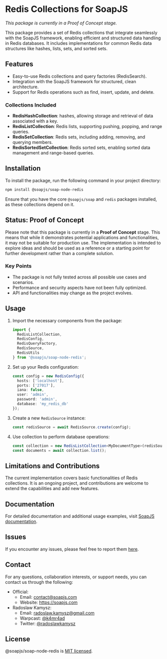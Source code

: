 # Redis Collections for SoapJS

_This package is currently in a Proof of Concept stage._

This package provides a set of Redis collections that integrate seamlessly with the SoapJS framework, enabling efficient and structured data handling in Redis databases. It includes implementations for common Redis data structures like hashes, lists, sets, and sorted sets.

## Features

- Easy-to-use Redis collections and query factories (RedisSearch).
- Integration with the SoapJS framework for structured, clean architecture.
- Support for Redis operations such as find, insert, update, and delete.

### Collections Included

- **RedisHashCollection**: hashes, allowing storage and retrieval of data associated with a key.
- **RedisListCollection**: Redis lists, supporting pushing, popping, and range queries.
- **RedisSetCollection**: Redis sets, including adding, removing, and querying members.
- **RedisSortedSetCollection**: Redis sorted sets, enabling sorted data management and range-based queries.

## Installation

To install the package, run the following command in your project directory:

```bash
npm install @soapjs/soap-node-redis
```

Ensure that you have the core `@soapjs/soap` and `redis` packages installed, as these collections depend on it.

## Status: Proof of Concept

Please note that this package is currently in a **Proof of Concept** stage. This means that while it demonstrates potential applications and functionalities, it may not be suitable for production use. The implementation is intended to explore ideas and should be used as a reference or a starting point for further development rather than a complete solution.

### Key Points

- The package is not fully tested across all possible use cases and scenarios.
- Performance and security aspects have not been fully optimized.
- API and functionalities may change as the project evolves.

## Usage

1. Import the necessary components from the package:

   ```typescript
   import {
     RedisListCollection,
     RedisConfig,
     RedisQueryFactory,
     RedisSource,
     RedisUtils
   } from '@soapjs/soap-node-redis';
   ```

2. Set up your Redis configuration:

   ```typescript
   const config = new RedisConfig({
     hosts: ['localhost'],
     ports: ['27017'],
     iana: false,
     user: 'admin',
     password: 'admin',
     database: 'my_redis_db'
   });
   ```

3. Create a new `RedisSource` instance:

   ```typescript
   const redisSource = await RedisSource.create(config);
   ```

4. Use collection to perform database operations:

   ```typescript
   const collection = new RedisListCollection<MyDocumentType>(redisSource, 'users');
   const documents = await collection.list();
   ```

## Limitations and Contributions

The current implementation covers basic functionalities of Redis collections. It is an ongoing project, and contributions are welcome to extend the capabilities and add new features.

## Documentation

For detailed documentation and additional usage examples, visit [SoapJS documentation](https://docs.soapjs.com).

## Issues
If you encounter any issues, please feel free to report them [here](https://github.com/soapjs/soap/issues/new/choose).

## Contact
For any questions, collaboration interests, or support needs, you can contact us through the following:

- Official:
  - Email: [contact@soapjs.com](mailto:contact@soapjs.com)
  - Website: https://soapjs.com
- Radoslaw Kamysz:
  - Email: [radoslaw.kamysz@gmail.com](mailto:radoslaw.kamysz@gmail.com)
  - Warpcast: [@k4mr4ad](https://warpcast.com/k4mr4ad)
  - Twitter: [@radoslawkamysz](https://x.com/radoslawkamysz)

## License

@soapjs/soap-node-redis is [MIT licensed](./LICENSE).
